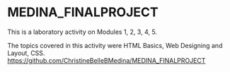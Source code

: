 # MEDINA_FINALPROJECT
This is a laboratory activity on Modules 1, 2, 3, 4, 5.

The topics covered in this activity were HTML Basics, Web Designing and Layout, CSS.
https://github.com/ChristineBelleBMedina/MEDINA_FINALPROJECT
